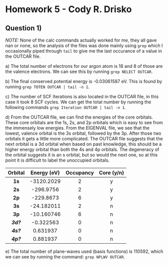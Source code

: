 # Homework 5 - Cody R. Drisko

## Question 1) 

*NOTE:* None of the calc commands actually worked for me, they all gave nan or none, so the analysis of the files was done mainly using `grep` which I occasionally piped through `tail` to give me the last occurance of a value in the OUTCAR file.

a) The total number of electrons for our argon atom is 18 and 8 of those are the valence electrons. We can see this by running `grep NELECT OUTCAR`.

b) The final conserved potential energy is -0.03061587 eV. This is found by running `grep TOTEN OUTCAR | tail -n 1`.  

c) The number of SCF Iterations is also located in the OUTCAR file, in this case it took 8 SCF cycles. We can get the total number by running the following commands `grep Iteration OUTCAR | tail -n 1`.

d) From the OUTCAR file, we can find the energies of the core orbitals. These core orbitals are the 1s, 2s, and 2p orbitals which is easy to see from the immensely low energies. From the EIGENVAL file, we see that the lowest, valence orbital is the 3s orbital, followed by the 3p. After those two orbitals it gets a little more complicated. The OUTCAR file suggests that the next orbital is a 3d orbital when based on past knowledge, this should be a higher energy orbital than both the 4s and 4p orbitals. The degeneracy of the orbital suggests it is an s orbital, but so would the next one, so at this point it is difficult to label the unoccupied orbitals.

| **Orbital** | **Energy (eV)** | **Occupancy** | **Core (y/n)** |
|:-----------:|:---------------:|:-------------:|:--------------:|
| **1s**      | -3120.2029      | 2             | y              |
| **2s**      | -296.9756       | 2             | y              |
| **2p**      | -229.8673       | 6             | y              |
| **3s**      | -24.182011      | 2             | n              |
| **3p**      | -10.160746      | 6             | n              |
| ***3d?***    | -0.322563      | 0             | n              |
| ***4s?***     | 0.631937      | 0             | n              |
| ***4p?***     | 0.881937      | 0             | n              |

e) The total number of plane-waves used (basis functions) is 110592, which we can see by running the command: `grep NPLWV OUTCAR`.